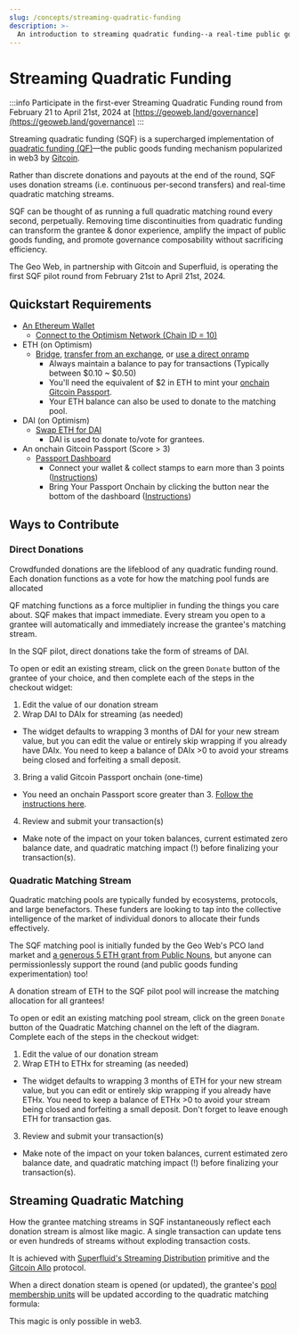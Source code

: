 ```yaml
---
slug: /concepts/streaming-quadratic-funding
description: >-
  An introduction to streaming quadratic funding--a real-time public goods funding allocation mechanism pioneered by the Geo Web, Superfluid, & Gitcoin Allo.
---
```


# Streaming Quadratic Funding

:::info
Participate in the first-ever Streaming Quadratic Funding round from February 21 to April 21st, 2024 at [https://geoweb.land/governance](https://geoweb.land/governance)
:::

Streaming quadratic funding (SQF) is a supercharged implementation of [quadratic funding (QF)](https://www.wtfisqf.com/?grant=&grant=&grant=&grant=&match=1000)—the public goods funding mechanism popularized in web3 by [Gitcoin](https://gitcoin.co/).

Rather than discrete donations and payouts at the end of the round, SQF uses donation streams (i.e. continuous per-second transfers) and real-time quadratic matching streams.

SQF can be thought of as running a full quadratic matching round every second, perpetually. Removing time discontinuities from quadratic funding can transform the grantee & donor experience, amplify the impact of public goods funding, and promote governance composability without sacrificing efficiency.

The Geo Web, in partnership with Gitcoin and Superfluid, is operating the first SQF pilot round from February 21st to April 21st, 2024.

## Quickstart Requirements

- [An Ethereum Wallet](https://www.optimism.io/apps/wallets)
  - [Connect to the Optimism Network (Chain ID = 10)](https://chainlist.org/chain/10)
- ETH (on Optimism)
  - [Bridge](https://app.hop.exchange/#/send?sourceNetwork=ethereum&destNetwork=optimism&token=ETH), [transfer from an exchange](https://help.optimism.io/hc/en-us/articles/10800854161563-Centralized-exchanges-that-support-Optimism), or [use a direct onramp](https://global.transak.com/?defaultCryptoCurrency=ETH&network=OPTIMISM)
    - Always maintain a balance to pay for transactions (Typically between $0.10 ~ $0.50)
    - You'll need the equivalent of $2 in ETH to mint your [onchain Gitcoin Passport](https://passport.gitcoin.co/).
    - Your ETH balance can also be used to donate to the matching pool.
- DAI (on Optimism)
  - [Swap ETH for DAI](https://swap.defillama.com/?chain=optimism&from=0x0000000000000000000000000000000000000000&to=0xda10009cbd5d07dd0cecc66161fc93d7c9000da1)
    - DAI is used to donate to/vote for grantees.
- An onchain Gitcoin Passport (Score \> 3)
  - [Passport Dashboard](https://passport.gitcoin.co/#/dashboard)
    - Connect your wallet & collect stamps to earn more than 3 points ([Instructions](https://support.gitcoin.co/gitcoin-knowledge-base/gitcoin-passport/what-are-stamps))
    - Bring Your Passport Onchain by clicking the button near the bottom of the dashboard ([Instructions](https://support.gitcoin.co/gitcoin-knowledge-base/gitcoin-passport/moving-your-stamps-onchain))

## Ways to Contribute

### Direct Donations

Crowdfunded donations are the lifeblood of any quadratic funding round. Each donation functions as a vote for how the matching pool funds are allocated

QF matching functions as a force multiplier in funding the things you care about. SQF makes that impact immediate. Every stream you open to a grantee will automatically and immediately increase the grantee's matching stream.

In the SQF pilot, direct donations take the form of streams of DAI.

To open or edit an existing stream, click on the green `Donate` button of the grantee of your choice, and then complete each of the steps in the checkout widget:

1. Edit the value of our donation stream
2. Wrap DAI to DAIx for streaming (as needed)
  - The widget defaults to wrapping 3 months of DAI for your new stream value, but you can edit the value or entirely skip wrapping if you already have DAIx. You need to keep a balance of DAIx \>0 to avoid your streams being closed and forfeiting a small deposit.
3. Bring a valid Gitcoin Passport onchain (one-time)
  - You need an onchain Passport score greater than 3. [Follow the instructions here](https://support.gitcoin.co/gitcoin-knowledge-base/gitcoin-passport/moving-your-stamps-onchain).
4. Review and submit your transaction(s)
  - Make note of the impact on your token balances, current estimated zero balance date, and quadratic matching impact (!) before finalizing your transaction(s).

### Quadratic Matching Stream

Quadratic matching pools are typically funded by ecosystems, protocols, and large benefactors. These funders are looking to tap into the collective intelligence of the market of individual donors to allocate their funds effectively.

The SQF matching pool is initially funded by the Geo Web's PCO land market and [a generous 5 ETH grant from Public Nouns](https://publicnouns.wtf/vote), but anyone can permissionlessly support the round (and public goods funding experimentation) too!

A donation stream of ETH to the SQF pilot pool will increase the matching allocation for all grantees!

To open or edit an existing matching pool stream, click on the green `Donate` button of the Quadratic Matching channel on the left of the diagram. Complete each of the steps in the checkout widget:

1. Edit the value of our donation stream
2. Wrap ETH to ETHx for streaming (as needed)
  - The widget defaults to wrapping 3 months of ETH for your new stream value, but you can edit or entirely skip wrapping if you already have ETHx. You need to keep a balance of ETHx \>0 to avoid your stream being closed and forfeiting a small deposit. Don't forget to leave enough ETH for transaction gas.
3. Review and submit your transaction(s)
  - Make note of the impact on your token balances, current estimated zero balance date, and quadratic matching impact (!) before finalizing your transaction(s).

## Streaming Quadratic Matching

How the grantee matching streams in SQF instantaneously reflect each donation stream is almost like magic. A single transaction can update tens or even hundreds of streams without exploding transaction costs.

It is achieved with [Superfluid's Streaming Distribution](https://docs.superfluid.finance/docs/concepts/overview/distributions) primitive and the [Gitcoin Allo](https://allo.gitcoin.co/) protocol.

When a direct donation steam is opened (or updated), the grantee's [pool membership units](https://docs.superfluid.finance/docs/protocol/distributions/guides/pools#about-member-units) will be updated according to the quadratic matching formula:

This magic is only possible in web3.
